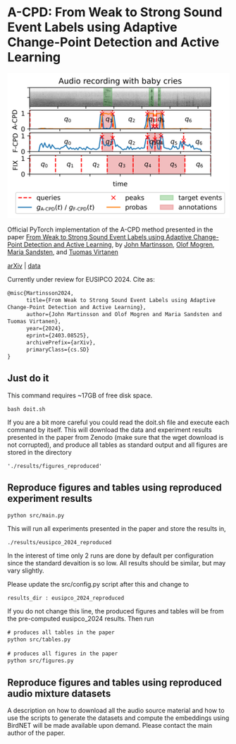 # A-CPD: From Weak to Strong Sound Event Labels using Adaptive Change-Point Detection and Active Learning

![Figure 2](results/figures/figure_2.png)

Official PyTorch implementation of the A-CPD method presented in the paper [From Weak to Strong Sound Event Labels using Adaptive Change-Point Detection and Active Learning](https://arxiv.org/abs/2403.08525), by [John Martinsson](https://johnmartinsson.github.io), [Olof Mogren](https://mogren.one), [Maria Sandsten](https://www.maths.lu.se/english/research/staff/mariasandsten/), and [Tuomas Virtanen](https://homepages.tuni.fi/tuomas.virtanen/)

[arXiv](https://arxiv.org/abs/2403.08525) | [data](https://zenodo.org/records/10811797)

Currently under review for EUSIPCO 2024. Cite as:

    @misc{Martinsson2024,
          title={From Weak to Strong Sound Event Labels using Adaptive Change-Point Detection and Active Learning}, 
          author={John Martinsson and Olof Mogren and Maria Sandsten and Tuomas Virtanen},
          year={2024},
          eprint={2403.08525},
          archivePrefix={arXiv},
          primaryClass={cs.SD}
    }

## Just do it
This command requires ~17GB of free disk space.

    bash doit.sh

If you are a bit more careful you could read the doit.sh file and execute each command by itself. This will download the data and experiment results presented in the paper from Zenodo (make sure that the wget download is not corrupted), and produce all tables as standard output and all figures are stored in the directory

    './results/figures_reproduced'

## Reproduce figures and tables using reproduced experiment results

    python src/main.py

This will run all experiments presented in the paper and store the results in,

    ./results/eusipco_2024_reproduced

In the interest of time only 2 runs are done by default per configuration since the standard devaition is so low. All results should be similar, but may vary slightly.

Please update the src/config.py script after this and change to

    results_dir : eusipco_2024_reproduced

If you do not change this line, the produced figures and tables will be from the pre-computed eusipco_2024 results. Then run

    # produces all tables in the paper
    python src/tables.py

    # produces all figures in the paper
    python src/figures.py

## Reproduce figures and tables using reproduced audio mixture datasets
A description on how to download all the audio source material and how to use the scripts to generate the datasets and compute the embeddings using BirdNET will be made available upon demand. Please contact the main author of the paper.
